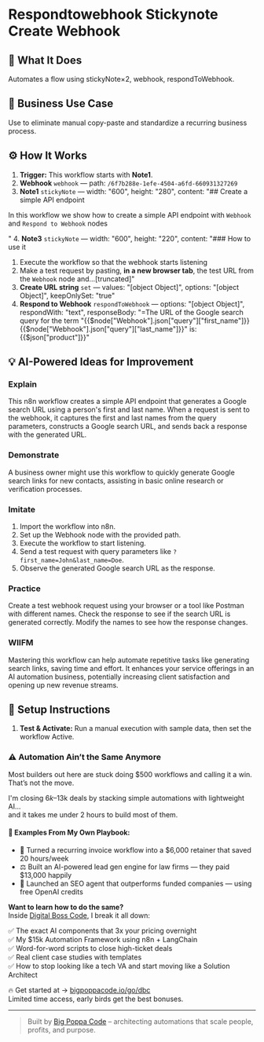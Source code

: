 # Respondtowebhook Stickynote Create Webhook
## 🚀 What It Does
Automates a flow using stickyNote×2, webhook, respondToWebhook.

## 💼 Business Use Case
Use to eliminate manual copy-paste and standardize a recurring business process.

## ⚙️ How It Works
1. **Trigger:** This workflow starts with **Note1**.
2. **Webhook** `webhook` — path: `/6f7b288e-1efe-4504-a6fd-660931327269`
3. **Note1** `stickyNote` — width: "600", height: "280", content: "## Create a simple API endpoint

In this workflow we show how to create a simple API endpoint with `Webhook` and `Respond to Webhook` nodes

"
4. **Note3** `stickyNote` — width: "600", height: "220", content: "### How to use it
1. Execute the workflow so that the webhook starts listening
2. Make a test request by pasting, **in a new browser tab**, the test URL from the `Webhook` node and…[truncated]"
5. **Create URL string** `set` — values: "[object Object]", options: "[object Object]", keepOnlySet: "true"
6. **Respond to Webhook** `respondToWebhook` — options: "[object Object]", respondWith: "text", responseBody: "=The URL of the Google search query for the term "{{$node["Webhook"].json["query"]["first_name"]}} {{$node["Webhook"].json["query"]["last_name"]}}" is: {{$json["product"]}}"

## 💡 AI-Powered Ideas for Improvement
### Explain
This n8n workflow creates a simple API endpoint that generates a Google search URL using a person's first and last name. When a request is sent to the webhook, it captures the first and last names from the query parameters, constructs a Google search URL, and sends back a response with the generated URL.

### Demonstrate
A business owner might use this workflow to quickly generate Google search links for new contacts, assisting in basic online research or verification processes.

### Imitate
1. Import the workflow into n8n.
2. Set up the Webhook node with the provided path.
3. Execute the workflow to start listening.
4. Send a test request with query parameters like `?first_name=John&last_name=Doe`.
5. Observe the generated Google search URL as the response.

### Practice
Create a test webhook request using your browser or a tool like Postman with different names. Check the response to see if the search URL is generated correctly. Modify the names to see how the response changes.

### WIIFM
Mastering this workflow can help automate repetitive tasks like generating search links, saving time and effort. It enhances your service offerings in an AI automation business, potentially increasing client satisfaction and opening up new revenue streams.

## 🔧 Setup Instructions
1. **Test & Activate:** Run a manual execution with sample data, then set the workflow Active.

### ⚠️ Automation Ain’t the Same Anymore

Most builders out here are stuck doing $500 workflows and calling it a win.  
That’s not the move.  

I'm closing $6k–$13k deals by stacking simple automations with lightweight AI...  
and it takes me under 2 hours to build most of them.

#### 🧠 Examples From My Own Playbook:
- 🔁 Turned a recurring invoice workflow into a $6,000 retainer that saved 20 hours/week  
- ⚖️ Built an AI-powered lead gen engine for law firms — they paid $13,000 happily  
- 🚀 Launched an SEO agent that outperforms funded companies — using free OpenAI credits  

**Want to learn how to do the same?**  
Inside [Digital Boss Code](https://bigpoppacode.io/go/dbc), I break it all down:

✅ The exact AI components that 3x your pricing overnight  
✅ My $15k Automation Framework using n8n + LangChain  
✅ Word-for-word scripts to close high-ticket deals  
✅ Real client case studies with templates  
✅ How to stop looking like a tech VA and start moving like a Solution Architect  

🔥 Get started at → [bigpoppacode.io/go/dbc](https://bigpoppacode.io/go/dbc)  
Limited time access, early birds get the best bonuses.

---
> Built by [Big Poppa Code](https://bigpoppacode.io) – architecting automations that scale people, profits, and purpose.
